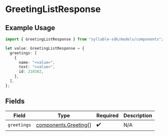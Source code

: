 # GreetingListResponse

## Example Usage

```typescript
import { GreetingListResponse } from "syllable-sdk/models/components";

let value: GreetingListResponse = {
  greetings: [
    {
      name: "<value>",
      text: "<value>",
      id: 210382,
    },
  ],
};
```

## Fields

| Field                                                        | Type                                                         | Required                                                     | Description                                                  |
| ------------------------------------------------------------ | ------------------------------------------------------------ | ------------------------------------------------------------ | ------------------------------------------------------------ |
| `greetings`                                                  | [components.Greeting](../../models/components/greeting.md)[] | :heavy_check_mark:                                           | N/A                                                          |